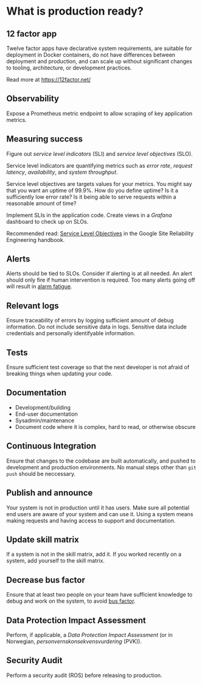# What is production ready?

## 12 factor app
Twelve factor apps have declarative system requirements, are suitable for
deployment in Docker containers, do not have differences between deployment and
production, and can scale up without significant changes to tooling,
architecture, or development practices.

Read more at https://12factor.net/

## Observability
Expose a Prometheus metric endpoint to allow scraping of key application metrics.

## Measuring success
Figure out _service level indicators_ (SLI) and _service level objectives_ (SLO).

Service level indicators are quantifying metrics such as _error rate_, _request
latency_, _availability_, and _system throughput_.

Service level objectives are targets values for your metrics. You might say
that you want an uptime of 99.9%. How do you define uptime? Is it a
sufficiently low error rate? Is it being able to serve requests within a
reasonable amount of time?

Implement SLIs in the application code. Create views in a _Grafana_ dashboard
to check up on SLOs.

Recommended read: [Service Level
Objectives](https://sre.google/sre-book/service-level-objectives/) in the
Google Site Reliability Engineering handbook.

## Alerts
Alerts should be tied to SLOs.
Consider if alerting is at all needed. An alert should only fire if human intervention is required.
Too many alerts going off will result in [alarm fatigue](https://en.wikipedia.org/wiki/Alarm_fatigue).

## Relevant logs
Ensure traceability of errors by logging sufficient amount of debug information.
Do not include sensitive data in logs. Sensitive data include credentials and
personally identifyable information.

## Tests
Ensure sufficient test coverage so that the next developer is not afraid of
breaking things when updating your code.

## Documentation
* Development/building
* End-user documentation
* Sysadmin/maintenance
* Document code where it is complex, hard to read, or otherwise obscure

## Continuous Integration
Ensure that changes to the codebase are built automatically, and pushed to
development and production environments. No manual steps other than `git push`
should be neccessary.

## Publish and announce
Your system is not in production until it has users.
Make sure all potential end users are aware of your system and can use it.
Using a system means making requests and having access to support and documentation.

## Update skill matrix
If a system is not in the skill matrix, add it.
If you worked recently on a system, add yourself to the skill matrix.

## Decrease bus factor
Ensure that at least two people on your team have sufficient knowledge to debug
and work on the system, to avoid [bus factor](https://en.wikipedia.org/wiki/Bus_factor).

## Data Protection Impact Assessment
Perform, if applicable, a _Data Protection Impact Assessment_ (or in Norwegian, _personvernskonsekvensvurdering_ (PVK)).

## Security Audit
Perform a security audit (ROS) before releasing to production.
